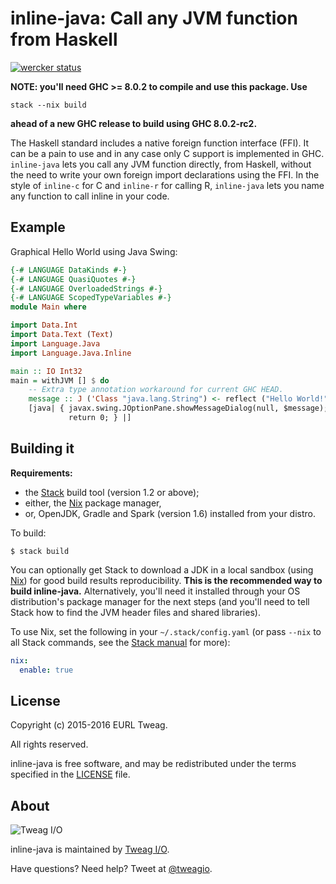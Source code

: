 # inline-java: Call any JVM function from Haskell

[![wercker status](https://app.wercker.com/status/dfeba78838cc77d4c5e06eedc5c0833d/s/master "wercker status")](https://app.wercker.com/project/byKey/dfeba78838cc77d4c5e06eedc5c0833d)

**NOTE: you'll need GHC >= 8.0.2 to compile and use this package. Use**
```
stack --nix build
```
**ahead of a new GHC release to build using GHC 8.0.2-rc2.**

The Haskell standard includes a native foreign function interface
(FFI). It can be a pain to use and in any case only C support is
implemented in GHC. `inline-java` lets you call any JVM function
directly, from Haskell, without the need to write your own foreign
import declarations using the FFI. In the style of `inline-c` for C and
`inline-r` for calling R, `inline-java` lets you name any function to
call inline in your code.

## Example

Graphical Hello World using Java Swing:

```Haskell
{-# LANGUAGE DataKinds #-}
{-# LANGUAGE QuasiQuotes #-}
{-# LANGUAGE OverloadedStrings #-}
{-# LANGUAGE ScopedTypeVariables #-}
module Main where

import Data.Int
import Data.Text (Text)
import Language.Java
import Language.Java.Inline

main :: IO Int32
main = withJVM [] $ do
    -- Extra type annotation workaround for current GHC HEAD.
    message :: J ('Class "java.lang.String") <- reflect ("Hello World!" :: Text)
    [java| { javax.swing.JOptionPane.showMessageDialog(null, $message);
             return 0; } |]
```

## Building it

**Requirements:**
* the [Stack][stack] build tool (version 1.2 or above);
* either, the [Nix][nix] package manager,
* or, OpenJDK, Gradle and Spark (version 1.6) installed from your distro.

To build:

```
$ stack build
```

You can optionally get Stack to download a JDK in a local sandbox
(using [Nix][nix]) for good build results reproducibility. **This is
the recommended way to build inline-java.** Alternatively, you'll need
it installed through your OS distribution's package manager for the
next steps (and you'll need to tell Stack how to find the JVM header
files and shared libraries).

To use Nix, set the following in your `~/.stack/config.yaml` (or pass
`--nix` to all Stack commands, see the [Stack manual][stack-nix] for
more):

```yaml
nix:
  enable: true
```

[stack]: https://github.com/commercialhaskell/stack
[stack-nix]: https://docs.haskellstack.org/en/stable/nix_integration/#configuration
[nix]: http://nixos.org/nix

## License

Copyright (c) 2015-2016 EURL Tweag.

All rights reserved.

inline-java is free software, and may be redistributed under the terms
specified in the [LICENSE](LICENSE) file.

## About

![Tweag I/O](http://i.imgur.com/0HK8X4y.png)

inline-java is maintained by [Tweag I/O](http://tweag.io/).

Have questions? Need help? Tweet at
[@tweagio](http://twitter.com/tweagio).
